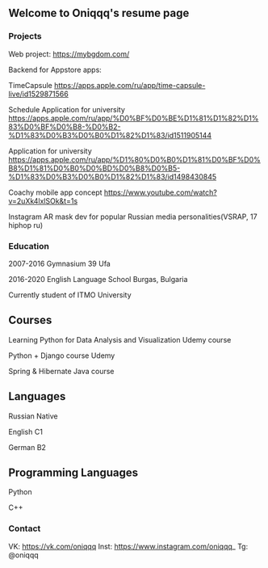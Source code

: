 ## Welcome to Oniqqq's resume page

### Projects

Web project: https://mybgdom.com/

Backend for Appstore apps: 

TimeCapsule https://apps.apple.com/ru/app/time-capsule-live/id1529871566

Schedule Application for university https://apps.apple.com/ru/app/%D0%BF%D0%BE%D1%81%D1%82%D1%83%D0%BF%D0%B8-%D0%B2-%D1%83%D0%B3%D0%B0%D1%82%D1%83/id1511905144

Application for university https://apps.apple.com/ru/app/%D1%80%D0%B0%D1%81%D0%BF%D0%B8%D1%81%D0%B0%D0%BD%D0%B8%D0%B5-%D1%83%D0%B3%D0%B0%D1%82%D1%83/id1498430845

Coachy mobile app concept https://www.youtube.com/watch?v=2uXk4lxlSOk&t=1s

Instagram AR mask dev for popular Russian media personalities(VSRAP, 17 hiphop ru)

### Education

2007-2016 Gymnasium 39 Ufa

2016-2020 English Language School Burgas, Bulgaria

Currently student of ITMO University

## Courses

Learning Python for Data Analysis and Visualization Udemy course

Python + Django course Udemy

Spring & Hibernate Java course 

## Languages

Russian Native

English C1

German B2

## Programming Languages
Python

C++

### Contact

VK: https://vk.com/oniqqq
Inst: https://www.instagram.com/oniqqq_
Tg: @oniqqq

